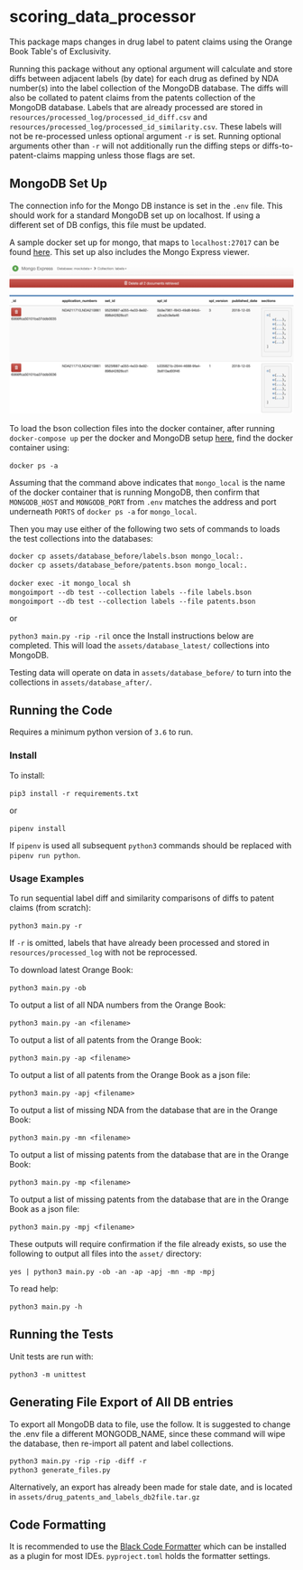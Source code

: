 

# scoring_data_processor
This package maps changes in drug label to patent claims using the Orange Book Table's of Exclusivity.

Running this package without any optional argument will calculate and store diffs between adjacent labels (by date) for
each drug as defined by NDA number(s) into the label collection of the MongoDB database. The diffs will also be collated to patent claims from the patents collection of the MongoDB database. Labels that are already processed are stored in `resources/processed_log/processed_id_diff.csv` and `resources/processed_log/processed_id_similarity.csv`. These labels will not be re-processed unless optional argument `-r` is set. Running optional arguments other than `-r` will not additionally run the diffing steps or diffs-to-patent-claims mapping unless those flags are set.

## MongoDB Set Up
The connection info for the Mongo DB instance is set in the `.env` file. This should work for a standard MongoDB set up on localhost. If using a different set of DB configs, this file must be updated.

A sample docker set up for mongo, that maps to `localhost:27017` can be found [here](https://github.com/pharmaDB/etl_pipeline). This set up also includes the Mongo Express viewer.

![Mongo Express Labels Info](./assets/mongo_express.png)

To load the bson collection files into the docker container, after running `docker-compose up` per the docker and MongoDB setup [here](https://github.com/pharmaDB/etl_pipeline), find the docker container using:

```docker ps -a```

Assuming that the command above indicates that `mongo_local` is the name of the docker container that is running MongoDB, then confirm that `MONGODB_HOST` and `MONGODB_PORT` from `.env` matches the address and port underneath `PORTS` of `docker ps -a` for `mongo_local`.

Then you may use either of the following two sets of commands to loads the test collections into the databases:

```
docker cp assets/database_before/labels.bson mongo_local:.
docker cp assets/database_before/patents.bson mongo_local:.

docker exec -it mongo_local sh
mongoimport --db test --collection labels --file labels.bson
mongoimport --db test --collection labels --file patents.bson
```
or 

`python3 main.py -rip -ril` once the Install instructions below are completed.  This will load the `assets/database_latest/` collections into MongoDB.

Testing data will operate on data in `assets/database_before/` to turn into the collections in `assets/database_after/`.


## Running the Code
Requires a minimum python version of `3.6` to run.

### Install

To install:

`pip3 install -r requirements.txt`

or

`pipenv install`

If `pipenv` is used all subsequent `python3` commands should be replaced with `pipenv run python`.

### Usage Examples

To run sequential label diff and similarity comparisons of diffs to patent claims (from scratch):

`python3 main.py -r`

If `-r` is omitted, labels that have already been processed and stored in `resources/processed_log` with not be reprocessed.

To download latest Orange Book:

`python3 main.py -ob`

To output a list of all NDA numbers from the Orange Book:

`python3 main.py -an <filename>`

To output a list of all patents from the Orange Book:

`python3 main.py -ap <filename>`

To output a list of all patents from the Orange Book as a json file:

`python3 main.py -apj <filename>`

To output a list of missing NDA from the database that are in the Orange Book:

`python3 main.py -mn <filename>`

To output a list of missing patents from the database that are in the Orange Book:

`python3 main.py -mp <filename>`

To output a list of missing patents from the database that are in the Orange Book as a json file:

`python3 main.py -mpj <filename>`

These outputs will require confirmation if the file already exists, so use the following to output all files into the `asset/` directory:

`yes | python3 main.py -ob -an -ap -apj -mn -mp -mpj`

To read help:

`python3 main.py -h`

## Running the Tests

Unit tests are run with:

`python3 -m unittest`

## Generating File Export of All DB entries

To export all MongoDB data to file, use the follow.  It is suggested to change the .env file a different MONGODB_NAME, since these command will wipe the database, then re-import all patent and label collections.  

```
python3 main.py -rip -rip -diff -r
python3 generate_files.py
```

Alternatively, an export has already been made for stale date, and is located in `assets/drug_patents_and_labels_db2file.tar.gz`


## Code Formatting
It is recommended to use the [Black Code Formatter](https://github.com/psf/black) which can be installed as a plugin for most IDEs. `pyproject.toml` holds the formatter settings.
